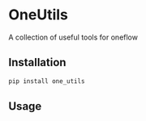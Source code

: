 # OneUtils
A collection of useful tools for oneflow

## Installation
```bash
pip install one_utils
```

## Usage
